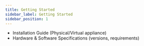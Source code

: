 ```yaml
---
title: Getting Started
sidebar_label: Getting Started
sidebar_position: 1
---
```


- Installation Guide (Physical/Virtual appliance)
- Hardware & Software Specifications (versions, requirements)
